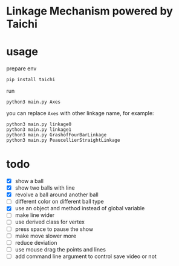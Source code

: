# Linkage Mechanism powered by Taichi

# usage

prepare env

```shell
pip install taichi
```

run

```shell
python3 main.py Axes
```

you can replace `Axes` with other linkage name, for example:

```shell
python3 main.py linkage0
python3 main.py linkage1
python3 main.py GrashofFourBarLinkage
python3 main.py PeaucellierStraightLinkage
```

# todo

- [x] show a ball
- [x] show two balls with line
- [x] revolve a ball around another ball
- [ ] different color on different ball type
- [x] use an object and method instead of global variable
- [ ] make line wider
- [ ] use derived class for vertex
- [ ] press space to pause the show
- [ ] make move slower more
- [ ] reduce deviation
- [ ] use mouse drag the points and lines
- [ ] add command line argument to control save video or not
